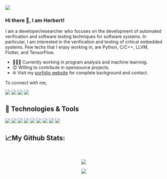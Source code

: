 ![](https://hit.yhype.me/github/profile?user_id=1494322)

### Hi there 🖖, I am Herbert!

I am a developer/researcher who focuses on the development of automated verification and software testing techniques for software systems. In particular, I am interested in the verification and testing of critical embedded systems.
Few techs that I enjoy working in, are Python, C/C++, LLVM, Flutter, and TensorFlow. 

- 👨🏽‍💻 Currently working in program analysis and machine learnnig.
- 😊 Willing to contribute in opensource projects.
- 🌐 Visit my [porfolio website](https://hbgit.github.io) for complete background and contact.

To connect with me,

[<img src="https://img.shields.io/badge/twitter-%231DA1F2.svg?&style=for-the-badge&logo=twitter&logoColor=white" />](https://twitter.com/herberthb) [<img src="https://img.shields.io/badge/linkedin-%230077B5.svg?&style=for-the-badge&logo=linkedin&logoColor=white" />](https://www.linkedin.com/in/herbert-rocha-667781194) [<img src ="https://img.shields.io/badge/portfolio-web-%23.svg?&style=for-the-badge&logo=&logoColor=white%22">](https://hbgit.github.io) ![](https://komarev.com/ghpvc/?username=hbgit&style=for-the-badge)

## 🔧 Technologies & Tools
![](https://img.shields.io/badge/OS-Linux-informational?style=flat&logo=linux&logoColor=white&color=2bbc8a)
![](https://img.shields.io/badge/Code-Python-informational?style=flat&logo=python&logoColor=white&color=2bbc8a)
![](https://img.shields.io/badge/Code-C/C++-informational?style=flat&logo=C/C++&logoColor=white&color=2bbc8a)
![](https://img.shields.io/badge/Code-Flutter-informational?style=flat&logo=Flutter&logoColor=white&color=2bbc8a)
![](https://img.shields.io/badge/Code-LLVM-informational?style=flat&logo=LLVM&logoColor=white&color=2bbc8a)
![](https://img.shields.io/badge/Code-CMake-informational?style=flat&logo=cmake&logoColor=white&color=2bbc8a)
![](https://img.shields.io/badge/Code-TensorFlow-informational?style=flat&logo=TensorFlow&logoColor=white&color=2bbc8a)
![](https://img.shields.io/badge/Shell-Bash-informational?style=flat&logo=gnu-bash&logoColor=white&color=2bbc8a)
![](https://img.shields.io/badge/Tools-Docker-informational?style=flat&logo=docker&logoColor=white&color=2bbc8a)



## &#x1f4c8;My Github Stats: 

<br>

<p align = "center">
  <img src = "https://github-readme-stats.vercel.app/api?username=hbgit&show_icons=true&theme=default&line_height=27">  
</p>

<p align = "center">
  <img src = "https://github-readme-stats.vercel.app/api/top-langs/?username=hbgit&hide=html,jupyter%20notebook,css,shell,roff,cmake,javascript,vim%20script,makefile,assembly,julia,ruby,dockerfile,kotlin,swift,objective-c&layout=compact&langs_count=8">  
</p>
